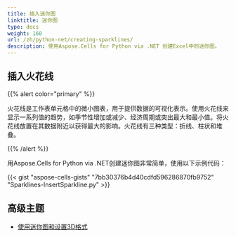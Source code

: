 ```yaml
---
title: 插入迷你图
linktitle: 迷你图
type: docs
weight: 160
url: /zh/python-net/creating-sparklines/
description: 使用Aspose.Cells for Python via .NET 创建Excel中的迷你图。
---
```


## **插入火花线**
{{% alert color="primary" %}} 

火花线是工作表单元格中的微小图表，用于提供数据的可视化表示。使用火花线来显示一系列值的趋势，如季节性增加或减少、经济周期或突出最大和最小值。将火花线放置在其数据附近以获得最大的影响。火花线有三种类型：折线、柱状和堆叠。

{{% /alert %}} 

用Aspose.Cells for Python via .NET创建迷你图非常简单，使用以下示例代码：



{{< gist "aspose-cells-gists" "7bb30376b4d40cdfd596286870fb9752" "Sparklines-InsertSparkline.py" >}}

## **高级主题**
- [使用迷你图和设置3D格式](/cells/zh/python-net/using-sparklines-and-settings-3d-format/)


